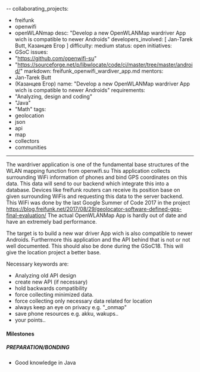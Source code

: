 --
collaborating_projects:
  - freifunk
  - openwifi
  - openWLANmap
desc: "Develop a new OpenWLANMap wardriver App wich is compatible to newer Androids"
developers_involved: [ Jan-Tarek Butt, Казанцев Егор ]
difficulty: medium
status: open
initiatives:
  - GSoC
issues:
  - "https://github.com/openwifi-su"
  - "https://sourceforge.net/p/libwlocate/code/ci/master/tree/master/android/"
markdown: freifunk_openwifi_wardiver_app.md
mentors:
  - Jan-Tarek Butt
  - (Казанцев Егор)
name: "Develop a new OpenWLANMap wardriver App wich is compatible to newer Androids"
requirements:
  - "Analyzing, design and coding"
  - "Java"
  - "Math"
tags:
  - geolocation
  - json
  - api
  - map
  - collectors
  - communities
---

The wardriver application is one of the fundamental base structures of the WLAN mapping function from openwifi.su
This application collects surrounding WiFi information of phones and bind GPS coordinates on this data. This data will
send to our backend which integrate this into a database. Devices like freifunk routers can receive its position base on
given surrounding  WiFis and requesting this data to the server backend. This WiFi was done by the last Google Summer of Code 2017
in the project https://blog.freifunk.net/2017/08/29/geolocator-software-defined-gps-final-evaluation/
The actual OpenWLANMap App is hardly out of date and have an extremely bad performance.

The target is to build a new war driver App wich is also compatible to newer Androids. Furthermore this application and the API behind that is not or not well documented. This should also be done during the GSoC18. This will give the location project a better base.

Necessary keywords are:

* Analyzing old API design
* create new API (if necessary)
* hold backwards compatibility
* force collecting minimized data.
* force collecting only necessary data related for location
* always keep an eye on privacy e.g. "_onmap"
* save phone resources e.g. akku, wakups..
* your points..

#### Milestones

##### PREPARATION/BONDING

- Good knowledge in Java
